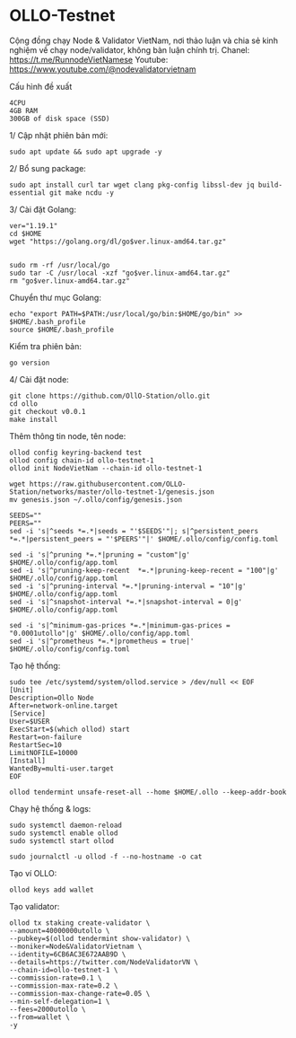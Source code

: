 # OLLO-Testnet

Cộng đồng chạy Node & Validator VietNam, nơi thảo luận và chia sẻ kinh nghiệm về chạy node/validator, không bàn luận chính trị. Chanel: https://t.me/RunnodeVietNamese Youtube: https://www.youtube.com/@nodevalidatorvietnam


Cấu hình đề xuất

    4CPU
    4GB RAM
    300GB of disk space (SSD)
    
1/ Cập nhật phiên bản mới:

    sudo apt update && sudo apt upgrade -y
    
2/ Bổ sung package:

    sudo apt install curl tar wget clang pkg-config libssl-dev jq build-essential git make ncdu -y
    
3/ Cài đặt Golang:

    ver="1.19.1" 
    cd $HOME 
    wget "https://golang.org/dl/go$ver.linux-amd64.tar.gz" 
    
    
    sudo rm -rf /usr/local/go 
    sudo tar -C /usr/local -xzf "go$ver.linux-amd64.tar.gz" 
    rm "go$ver.linux-amd64.tar.gz"

Chuyển thư mục Golang:

    echo "export PATH=$PATH:/usr/local/go/bin:$HOME/go/bin" >> $HOME/.bash_profile
    source $HOME/.bash_profile

Kiểm tra phiên bản:

    go version
    
4/ Cài đặt node:

    git clone https://github.com/OllO-Station/ollo.git
    cd ollo
    git checkout v0.0.1
    make install
    
    
Thêm thông tin node, tên node:

    ollod config keyring-backend test
    ollod config chain-id ollo-testnet-1
    ollod init NodeVietNam --chain-id ollo-testnet-1
    
    wget https://raw.githubusercontent.com/OLLO-Station/networks/master/ollo-testnet-1/genesis.json
    mv genesis.json ~/.ollo/config/genesis.json

    SEEDS=""
    PEERS=""
    sed -i 's|^seeds *=.*|seeds = "'$SEEDS'"|; s|^persistent_peers *=.*|persistent_peers = "'$PEERS'"|' $HOME/.ollo/config/config.toml

    sed -i 's|^pruning *=.*|pruning = "custom"|g' $HOME/.ollo/config/app.toml
    sed -i 's|^pruning-keep-recent  *=.*|pruning-keep-recent = "100"|g' $HOME/.ollo/config/app.toml
    sed -i 's|^pruning-interval *=.*|pruning-interval = "10"|g' $HOME/.ollo/config/app.toml
    sed -i 's|^snapshot-interval *=.*|snapshot-interval = 0|g' $HOME/.ollo/config/app.toml

    sed -i 's|^minimum-gas-prices *=.*|minimum-gas-prices = "0.0001utollo"|g' $HOME/.ollo/config/app.toml
    sed -i 's|^prometheus *=.*|prometheus = true|' $HOME/.ollo/config/config.toml
    
Tạo hệ thống:

    sudo tee /etc/systemd/system/ollod.service > /dev/null << EOF
    [Unit]
    Description=Ollo Node
    After=network-online.target
    [Service]
    User=$USER
    ExecStart=$(which ollod) start
    Restart=on-failure
    RestartSec=10
    LimitNOFILE=10000
    [Install]
    WantedBy=multi-user.target
    EOF

    ollod tendermint unsafe-reset-all --home $HOME/.ollo --keep-addr-book
    
 Chạy hệ thống & logs:
 
    sudo systemctl daemon-reload
    sudo systemctl enable ollod
    sudo systemctl start ollod

    sudo journalctl -u ollod -f --no-hostname -o cat
    
    
Tạo ví OLLO:  

    ollod keys add wallet
    
    
 Tạo validator:
 
    ollod tx staking create-validator \
    --amount=40000000utollo \
    --pubkey=$(ollod tendermint show-validator) \
    --moniker=Node&ValidatorVietnam \
    --identity=6CB6AC3E672AAB9D \
    --details=https://twitter.com/NodeValidatorVN \
    --chain-id=ollo-testnet-1 \
    --commission-rate=0.1 \
    --commission-max-rate=0.2 \
    --commission-max-change-rate=0.05 \
    --min-self-delegation=1 \
    --fees=2000utollo \
    --from=wallet \
    -y

